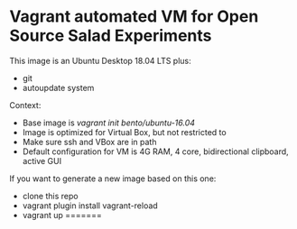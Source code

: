 
# Vagrant automated VM for Open Source Salad Experiments

This image is an Ubuntu Desktop 18.04 LTS plus:
  -  git
  -  autoupdate system

Context:
  -  Base image is *vagrant init bento/ubuntu-16.04*
  -  Image is optimized for Virtual Box, but not restricted to
  -  Make sure ssh and VBox are in path
  -  Default configuration for VM is 4G RAM, 4 core, bidirectional clipboard, active GUI

If you want to generate a new image based on this one:
  -  clone this repo
  -  vagrant plugin install vagrant-reload
  -  vagrant up
=======

